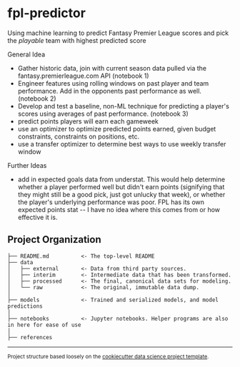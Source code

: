 fpl-predictor
==============================

Using machine learning to predict Fantasy Premier League scores and pick the *playable* team with highest predicted score

General Idea
- Gather historic data, join with current season data pulled via the fantasy.premierleague.com API (notebook 1)
- Engineer features using rolling windows on past player and team performance. Add in the opponents past performance as well. (notebook 2)
- Develop and test a baseline, non-ML technique for predicting a player's scores using averages of past performance. (notebook 3)
- predict points players will earn each gameweek
- use an optimizer to optimize predicted points earned, given budget constraints, constraints on positions, etc. 
- use a transfer optimizer to determine best ways to use weekly transfer window

Further Ideas
- add in expected goals data from understat. This would help determine whether a player performed well but didn't earn points (signifying that they might still be a good pick, just got unlucky that week), or whether the player's underlying performance was poor. FPL has its own expected points stat -- I have no idea where this comes from or how effective it is.



Project Organization
------------

    ├── README.md          <- The top-level README
    ├── data
    │   ├── external       <- Data from third party sources.
    │   ├── interim        <- Intermediate data that has been transformed.
    │   ├── processed      <- The final, canonical data sets for modeling.
    │   └── raw            <- The original, immutable data dump.
    │
    ├── models             <- Trained and serialized models, and model predictions
    │
    ├── notebooks          <- Jupyter notebooks. Helper programs are also in here for ease of use
    │
    ├── references       


--------

<p><small>Project structure based loosely on the <a target="_blank" href="https://drivendata.github.io/cookiecutter-data-science/">cookiecutter data science project template</a>.</small></p>

